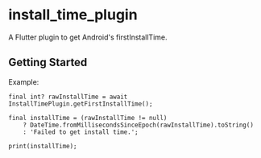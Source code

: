 # install_time_plugin

A Flutter plugin to get Android's firstInstallTime.

## Getting Started

Example:

```
final int? rawInstallTime = await InstallTimePlugin.getFirstInstallTime();

final installTime = (rawInstallTime != null)
    ? DateTime.fromMillisecondsSinceEpoch(rawInstallTime).toString()
    : 'Failed to get install time.';

print(installTime);
```

